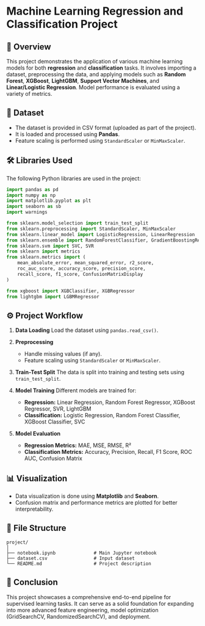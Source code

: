 # Machine Learning Regression and Classification Project

## 📌 Overview

This project demonstrates the application of various machine learning models for both **regression** and **classification** tasks. It involves importing a dataset, preprocessing the data, and applying models such as **Random Forest**, **XGBoost**, **LightGBM**, **Support Vector Machines**, and **Linear/Logistic Regression**. Model performance is evaluated using a variety of metrics.

## 📂 Dataset

* The dataset is provided in CSV format (uploaded as part of the project).
* It is loaded and processed using **Pandas**.
* Feature scaling is performed using `StandardScaler` or `MinMaxScaler`.

## 🛠️ Libraries Used

The following Python libraries are used in the project:

```python
import pandas as pd
import numpy as np
import matplotlib.pyplot as plt
import seaborn as sb
import warnings

from sklearn.model_selection import train_test_split
from sklearn.preprocessing import StandardScaler, MinMaxScaler
from sklearn.linear_model import LogisticRegression, LinearRegression
from sklearn.ensemble import RandomForestClassifier, GradientBoostingRegressor, RandomForestRegressor
from sklearn.svm import SVC, SVR
from sklearn import metrics
from sklearn.metrics import (
    mean_absolute_error, mean_squared_error, r2_score,
    roc_auc_score, accuracy_score, precision_score,
    recall_score, f1_score, ConfusionMatrixDisplay
)

from xgboost import XGBClassifier, XGBRegressor
from lightgbm import LGBMRegressor
```

## ⚙️ Project Workflow

1. **Data Loading**
   Load the dataset using `pandas.read_csv()`.

2. **Preprocessing**

   * Handle missing values (if any).
   * Feature scaling using `StandardScaler` or `MinMaxScaler`.

3. **Train-Test Split**
   The data is split into training and testing sets using `train_test_split`.

4. **Model Training**
   Different models are trained for:

   * **Regression:** Linear Regression, Random Forest Regressor, XGBoost Regressor, SVR, LightGBM
   * **Classification:** Logistic Regression, Random Forest Classifier, XGBoost Classifier, SVC

5. **Model Evaluation**

   * **Regression Metrics:** MAE, MSE, RMSE, R²
   * **Classification Metrics:** Accuracy, Precision, Recall, F1 Score, ROC AUC, Confusion Matrix

## 📊 Visualization

* Data visualization is done using **Matplotlib** and **Seaborn**.
* Confusion matrix and performance metrics are plotted for better interpretability.

## 📁 File Structure

```
project/
│
├── notebook.ipynb              # Main Jupyter notebook
├── dataset.csv                 # Input dataset
└── README.md                   # Project description
```

## 📌 Conclusion

This project showcases a comprehensive end-to-end pipeline for supervised learning tasks. It can serve as a solid foundation for expanding into more advanced feature engineering, model optimization (GridSearchCV, RandomizedSearchCV), and deployment.
